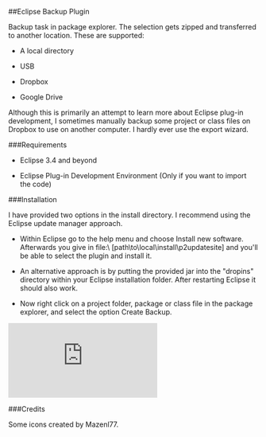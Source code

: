 ##Eclipse Backup Plugin

Backup task in package explorer. The selection gets zipped and transferred to another location. These are supported:

 * A local directory
 
 * USB
 
 * Dropbox

 * Google Drive
 
Although this is primarily an attempt to learn more about Eclipse plug-in development, I sometimes manually backup some project or class files on Dropbox to use on another computer. I hardly ever use the export wizard.

###Requirements

 * Eclipse 3.4 and beyond
 
 * Eclipse Plug-in Development Environment (Only if you want to import the code)
 
###Installation

I have provided two options in the install directory. I recommend using the Eclipse update manager approach.

 * Within Eclipse go to the help menu and choose Install new software. Afterwards you give in file:\ [path\to\local\install\p2updatesite] and you'll be able to select the plugin and install it.
 
 * An alternative approach is by putting the provided jar into the "dropins" directory within your Eclipse installation folder. After restarting Eclipse it should also work.
 
 * Now right click on a project folder, package or class file in the package explorer, and select the option Create Backup.
 
![Screen0](http://desmond.imageshack.us/Himg36/scaled.php?server=36&filename=backupplugin0.png&res=landing "Screen0")

###Credits
 
Some icons created by Mazenl77.